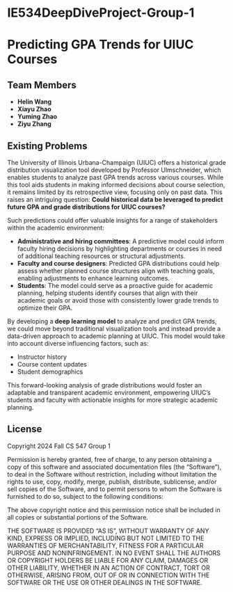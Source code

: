 # IE534DeepDiveProject-Group-1
# Predicting GPA Trends for UIUC Courses

## Team Members
- **Helin Wang**
- **Xiayu Zhao**
- **Yuming Zhao**
- **Ziyu Zhang**

## Existing Problems
The University of Illinois Urbana-Champaign (UIUC) offers a historical grade distribution visualization tool developed by Professor Ulmschneider, which enables students to analyze past GPA trends across various courses. While this tool aids students in making informed decisions about course selection, it remains limited by its retrospective view, focusing only on past data. This raises an intriguing question: **Could historical data be leveraged to predict future GPA and grade distributions for UIUC courses?**

Such predictions could offer valuable insights for a range of stakeholders within the academic environment:
- **Administrative and hiring committees**: A predictive model could inform faculty hiring decisions by highlighting departments or courses in need of additional teaching resources or structural adjustments.
- **Faculty and course designers**: Predicted GPA distributions could help assess whether planned course structures align with teaching goals, enabling adjustments to enhance learning outcomes.
- **Students**: The model could serve as a proactive guide for academic planning, helping students identify courses that align with their academic goals or avoid those with consistently lower grade trends to optimize their GPA.

By developing a **deep learning model** to analyze and predict GPA trends, we could move beyond traditional visualization tools and instead provide a data-driven approach to academic planning at UIUC. This model would take into account diverse influencing factors, such as:
- Instructor history
- Course content updates
- Student demographics

This forward-looking analysis of grade distributions would foster an adaptable and transparent academic environment, empowering UIUC’s students and faculty with actionable insights for more strategic academic planning.

## License
Copyright 2024 Fall CS 547 Group 1

Permission is hereby granted, free of charge, to any person obtaining a copy of this software and associated documentation files (the “Software”), to deal in the Software without restriction, including without limitation the rights to use, copy, modify, merge, publish, distribute, sublicense, and/or sell copies of the Software, and to permit persons to whom the Software is furnished to do so, subject to the following conditions:

The above copyright notice and this permission notice shall be included in all copies or substantial portions of the Software.

THE SOFTWARE IS PROVIDED “AS IS”, WITHOUT WARRANTY OF ANY KIND, EXPRESS OR IMPLIED, INCLUDING BUT NOT LIMITED TO THE WARRANTIES OF MERCHANTABILITY, FITNESS FOR A PARTICULAR PURPOSE AND NONINFRINGEMENT. IN NO EVENT SHALL THE AUTHORS OR COPYRIGHT HOLDERS BE LIABLE FOR ANY CLAIM, DAMAGES OR OTHER LIABILITY, WHETHER IN AN ACTION OF CONTRACT, TORT OR OTHERWISE, ARISING FROM, OUT OF OR IN CONNECTION WITH THE SOFTWARE OR THE USE OR OTHER DEALINGS IN THE SOFTWARE.


